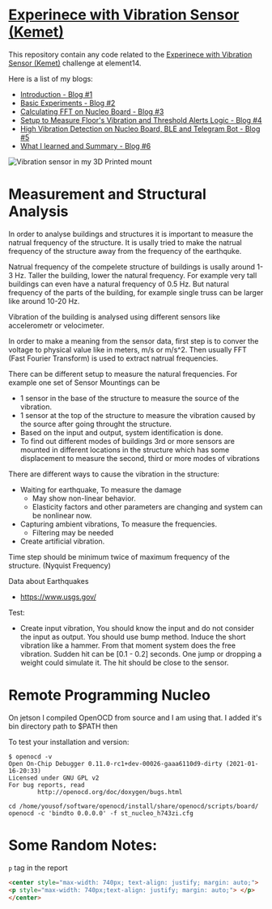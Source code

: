 # [Experinece with Vibration Sensor (Kemet)](https://community.element14.com/challenges-projects/design-challenges/experimenting-with-vibration-sensors/)

This repository contain any code related to the [Experinece with Vibration Sensor (Kemet)](https://community.element14.com/challenges-projects/design-challenges/experimenting-with-vibration-sensors/) challenge at element14.

Here is a list of my blogs:
- [Introduction - Blog #1](https://community.element14.com/challenges-projects/design-challenges/experimenting-with-vibration-sensors/b/blog/posts/vibration-sensor-and-exercising---introduction---blog-1)
- [Basic Experiments - Blog #2](https://community.element14.com/challenges-projects/design-challenges/experimenting-with-vibration-sensors/b/blog/posts/vibration-sensor-and-exercising---basic-experiments---blog-2)
- [Calculating FFT on Nucleo Board - Blog #3](https://community.element14.com/challenges-projects/design-challenges/experimenting-with-vibration-sensors/b/blog/posts/vibration-sensor-and-exercising---calculating-fft-on-nucleo-board---blog-3)
- [Setup to Measure Floor's Vibration and Threshold Alerts Logic - Blog #4](https://community.element14.com/challenges-projects/design-challenges/experimenting-with-vibration-sensors/b/blog/posts/vibration-sensor-and-exercising---setup-to-measure-floor-s-vibration-and-threshold-alerts-logic---blog-4)
- [High Vibration Detection on Nucleo Board, BLE and Telegram Bot - Blog #5](https://community.element14.com/challenges-projects/design-challenges/experimenting-with-vibration-sensors/b/blog/posts/vibration-sensor-and-exercising---high-vibration-detection-on-nucleo-board-alone-no-jetson-nano-and-telegram-bot---blog-5)
- [What I learned and Summary - Blog #6](https://community.element14.com/challenges-projects/design-challenges/experimenting-with-vibration-sensors/b/blog/posts/vibration-sensor-and-exercising---what-i-learned-and-summary---blog-6)

![Vibration sensor in my 3D Printed mount](https://user-images.githubusercontent.com/7648675/146323373-0eefc5b8-88f6-4cdc-8edf-b88515cafa4e.png)

# Measurement and Structural Analysis

In order to analyse buildings and structures it is important to 
measure the natrual frequency of the structure. It is usally tried
to make the natrual frequency of the structure away from the frequency of 
the earthquke.

Natrual frequency of the compelete structure of buildings is 
usally around 1-3 Hz. Taller the building, lower the natural frequency. 
For example very tall buildings can even have a natural frequency of 0.5 Hz.
But natural frequency of the parts of the building, for example single truss 
can be larger like around 10-20 Hz.

Vibration of the building is analysed using different sensors
like accelerometr or velocimeter.

In order to make a meaning from the sensor data, first step is to conver the 
voltage to physical value like in meters, m/s or m/s^2. Then usually 
FFT (Fast Fourier Transform) is used to extract natrual frequencies.


There can be different setup to measure the natural frequencies. For example one set of Sensor Mountings can be
- 1 sensor in the base of the structure to measure the source of the vibration.
- 1 sensor at the top of the structure to measure the vibration caused by the source after going throught the structure. 
- Based on the input and output, system identification is done.
- To find out different modes of buildings 3rd or more sensors are mounted in different locations in the structure which has some displacement to measure the second, third or more modes of vibrations

There are different ways to cause the vibration in the structure:
- Waiting for earthquake, To measure the damage
    - May show non-linear behavior.
    - Elasticity factors and other parameters are changing and system can be nonlinear now.
- Capturing ambient vibrations, To measure the frequencies.
    - Filtering may be needed
- Create artificial vibration.

Time step should be minimum twice of maximum frequency of the structure. (Nyquist Frequency)

Data about Earthquakes
- https://www.usgs.gov/

Test:
- Create input vibration, You should know the input and do not consider the input as output.
You should use bump method. Induce the short vibration like a hammer. From that moment system does the free 
vibration. Sudden hit can be [0.1 - 0.2] seconds. One jump or dropping a weight could simulate it.
The hit should be close to the sensor.

# Remote Programming Nucleo

On jetson I compiled OpenOCD from source and I am using that. I added it's bin directory path to $PATH then

To test your installation and version:
```
$ openocd -v
Open On-Chip Debugger 0.11.0-rc1+dev-00026-gaaa6110d9-dirty (2021-01-16-20:33)
Licensed under GNU GPL v2
For bug reports, read
        http://openocd.org/doc/doxygen/bugs.html
```

```
cd /home/yousof/software/openocd/install/share/openocd/scripts/board/
openocd -c 'bindto 0.0.0.0' -f st_nucleo_h743zi.cfg
```

# Some Random Notes:

`p` tag in the report
```html
<center style="max-width: 740px; text-align: justify; margin: auto;">
<p style="max-width: 740px;text-align: justify; margin: auto;"> </p>
</center>
```

